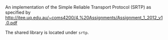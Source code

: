 An implementation of the Simple Reliable Transport Protocol (SRTP) as specified by
http://itee.uq.edu.au/~coms4200/4.%20Assignments/Assignment_1_2012_v1.0.pdf

The shared library is located under `srtp`.
